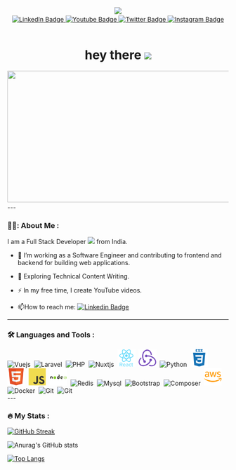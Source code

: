 <div id="header" align="center">
  <img src="https://media.giphy.com/media/M9gbBd9nbDrOTu1Mqx/giphy.gif" width="100"/>
  
  <div id="badges">
    <a href="https://www.linkedin.com/in/ajayyadavexpo/">
      <img src="https://img.shields.io/badge/LinkedIn-blue?style=for-the-badge&logo=linkedin&logoColor=white" alt="LinkedIn Badge"/>
    </a>
    <a href="https://www.youtube.com/c/Ajayyadavexpo">
      <img src="https://img.shields.io/badge/YouTube-red?style=for-the-badge&logo=youtube&logoColor=white" alt="Youtube Badge"/>
    </a>
    <a href="https://twitter.com/ajayyadavexpo">
      <img src="https://img.shields.io/badge/Twitter-blue?style=for-the-badge&logo=twitter&logoColor=white" alt="Twitter Badge"/>
    </a>
    <a href="https://www.instagram.com/ajayyadavexpo">
      <img src="https://img.shields.io/badge/instagram-red?style=for-the-badge&logo=instagram&logoColor=white" alt="Instagram Badge"/>
    </a>
    
  </div>
  <img src="https://komarev.com/ghpvc/?username=AjayYadavAi&style=flat-square&color=blue" alt=""/>
  <h1>
    hey there
    <img src="https://media.giphy.com/media/hvRJCLFzcasrR4ia7z/giphy.gif" width="30px"/>
  </h1>
</div>
<div align="center">
  <img src="https://media.giphy.com/media/SLBr5yLzocSYw/giphy.gif" width="600" height="300"/>
</div>
---

### 👨‍💻: About Me :
I am a Full Stack Developer <img src="https://media.giphy.com/media/WUlplcMpOCEmTGBtBW/giphy.gif" width="30"> from India.
- :telescope: I’m working as a Software Engineer and contributing to frontend and backend for building web applications.

- :seedling: Exploring Technical Content Writing.

- :zap: In my free time, I create YouTube videos.

- :mailbox:How to reach me: [![Linkedin Badge](https://img.shields.io/badge/-ajay-blue?style=flat&logo=Linkedin&logoColor=white)](https://www.linkedin.com/in/ajayyadavexpo)

---

### :hammer_and_wrench: Languages and Tools :
<div>
  <img src="https://cdn.jsdelivr.net/gh/devicons/devicon/icons/vuejs/vuejs-original.svg" title="Vuejs" alt="Vuejs" width="40" height="40"/>&nbsp;
  <img src="https://cdn.jsdelivr.net/gh/devicons/devicon/icons/laravel/laravel-plain.svg" title="Laravel" alt="Laravel" width="40" height="40"/>&nbsp;
  <img src="https://cdn.jsdelivr.net/gh/devicons/devicon/icons/php/php-original.svg" title="PHP" alt="PHP" width="40" height="40"/>&nbsp;
  <img src="https://cdn.jsdelivr.net/gh/devicons/devicon/icons/nuxtjs/nuxtjs-original.svg" title="Nuxtjs" alt="Nuxtjs" width="40" height="40"/>&nbsp;
  <img src="https://github.com/devicons/devicon/blob/master/icons/react/react-original-wordmark.svg" title="React" alt="React" width="40" height="40"/>&nbsp;
  <img src="https://github.com/devicons/devicon/blob/master/icons/redux/redux-original.svg" title="Redux" alt="Redux " width="40" height="40"/>&nbsp;
  <img src="https://cdn.jsdelivr.net/gh/devicons/devicon/icons/python/python-original.svg" title="Python" alt="Python " width="40" height="40"/>&nbsp;
  <img src="https://github.com/devicons/devicon/blob/master/icons/css3/css3-plain-wordmark.svg"  title="CSS3" alt="CSS" width="40" height="40"/>&nbsp;
  <img src="https://github.com/devicons/devicon/blob/master/icons/html5/html5-original.svg" title="HTML5" alt="HTML" width="40" height="40"/>&nbsp;
  <img src="https://github.com/devicons/devicon/blob/master/icons/javascript/javascript-original.svg" title="JavaScript" alt="JavaScript" width="40" height="40"/>&nbsp;
  <img src="https://github.com/devicons/devicon/blob/master/icons/nodejs/nodejs-original-wordmark.svg" title="NodeJS" alt="NodeJS" width="40" height="40"/>&nbsp;
  <img src="https://cdn.jsdelivr.net/gh/devicons/devicon/icons/redis/redis-original.svg" title="Redis" alt="Redis" width="40" height="40"/>&nbsp;
  <img src="https://cdn.jsdelivr.net/gh/devicons/devicon/icons/mysql/mysql-original-wordmark.svg" title="Mysql" alt="Mysql" width="40" height="40"/>&nbsp;
  <img src="https://cdn.jsdelivr.net/gh/devicons/devicon/icons/bootstrap/bootstrap-original.svg" title="Bootstrap" alt="Bootstrap" width="40" height="40"/>&nbsp;
  <img src="https://cdn.jsdelivr.net/gh/devicons/devicon/icons/composer/composer-original.svg" title="Composer" alt="Composer" width="40" height="40"/>&nbsp;
  <img src="https://github.com/devicons/devicon/blob/master/icons/amazonwebservices/amazonwebservices-plain-wordmark.svg" title="AWS" alt="AWS" width="40" height="40"/>&nbsp;
  <img src="https://cdn.jsdelivr.net/gh/devicons/devicon/icons/docker/docker-original-wordmark.svg" title="Docker" alt="Docker" width="40" height="40"/>&nbsp;
  <img src="https://cdn.jsdelivr.net/gh/devicons/devicon/icons/git/git-original-wordmark.svg" title="Git" alt="Git" width="40" height="40"/>&nbsp;
  <img src="https://cdn.jsdelivr.net/gh/devicons/devicon/icons/npm/npm-original-wordmark.svg" title="Git" alt="Git" width="40" height="40"/>&nbsp;
 
</div>
---

### :fire: My Stats :
[![GitHub Streak](http://github-readme-streak-stats.herokuapp.com?user=AjayYadavAi&theme=neon-palenight&hide_border=true&border=DD1515)](https://git.io/streak-stats)


![Anurag's GitHub stats](https://github-readme-stats.vercel.app/api?username=AjayYadavAi&theme=codeSTACKr&show_icons=true)



[![Top Langs](https://github-readme-stats.vercel.app/api/top-langs/?username=AjayYadavAi&layout=compact&theme=codeSTACKr)](https://github.com/anuraghazra/github-readme-stats)
